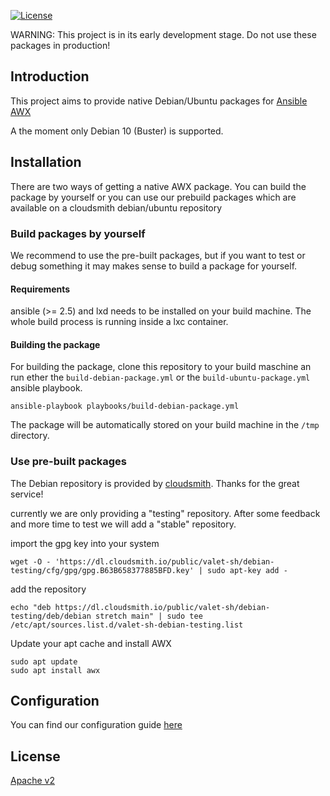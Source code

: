 [![License](http://img.shields.io/:license-apache-blue.svg?style=flat-square)](http://www.apache.org/licenses/LICENSE-2.0.html)



WARNING: This project is in its early development stage. Do not use these packages in production!


## Introduction

This project aims to provide native Debian/Ubuntu packages for [Ansible AWX](https://github.com/ansible/awx) 

A the moment only Debian 10 (Buster) is supported.

## Installation

There are two ways of getting a native AWX package. You can build the package by yourself or you can use our prebuild packages which are available on a cloudsmith debian/ubuntu repository 


### Build packages by yourself

We recommend to use the pre-built packages, but if you want to test or debug something it may makes sense to build a package for yourself. 


#### Requirements

ansible (>= 2.5) and lxd needs to be installed on your build machine. The whole build process is running inside a lxc container.


#### Building the package

For building the package, clone this repository to your build maschine an run ether the `build-debian-package.yml` or the `build-ubuntu-package.yml` ansible playbook.


```
ansible-playbook playbooks/build-debian-package.yml
```

The package will be automatically stored on your build machine in the `/tmp` directory.  


### Use pre-built packages

The Debian repository is provided by [cloudsmith](https://cloudsmith.io). Thanks for the great service! 

currently we are only providing a "testing" repository. After some feedback and more time to test we will add a "stable" repository.

import the gpg key into your system
```
wget -O - 'https://dl.cloudsmith.io/public/valet-sh/debian-testing/cfg/gpg/gpg.B63B658377885BFD.key' | sudo apt-key add -
```

add the repository 
```
echo "deb https://dl.cloudsmith.io/public/valet-sh/debian-testing/deb/debian stretch main" | sudo tee /etc/apt/sources.list.d/valet-sh-debian-testing.list
```

Update your apt cache and install AWX
```
sudo apt update
sudo apt install awx
```

## Configuration

You can find our configuration guide [here](./CONFIGURATION.md)


## License


[Apache v2](./LICENSE.md)
